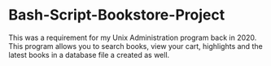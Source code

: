 # Bash-Script-Bookstore-Project
This was a requirement for my Unix Administration program back in 2020. This program allows you to search books, view your cart, highlights and the latest books in a database file a created as well. 
